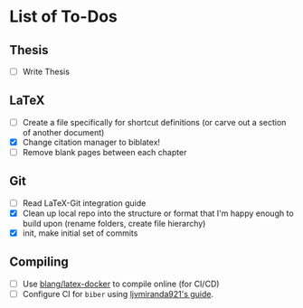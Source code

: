 # List of To-Dos

## Thesis

- [ ] Write Thesis

## LaTeX

- [ ] Create a file specifically for shortcut definitions (or carve out a section of another document)
- [x] Change citation manager to biblatex!
- [ ] Remove blank pages between each chapter

## Git

- [ ] Read LaTeX-Git integration guide
- [x] Clean up local repo into the structure or format that I'm happy enough to build upon (rename folders, create file hierarchy)
- [x] init, make initial set of commits

## Compiling

- [ ] Use [blang/latex-docker](https://github.com/blang/latex-docker) to compile online (for CI/CD)
- [ ] Configure CI for `biber` using [ljvmiranda921's guide](https://ljvmiranda921.github.io/notebook/2018/04/23/postmortem-shift-to-docker/).
